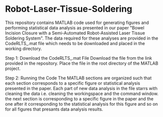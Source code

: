 # Robot-Laser-Tissue-Soldering
This repository contains MATLAB code used for generating figures and performing statistical data analysis as presented in our paper
"Bowel Incision Closure with a Semi-Automated Robot-Assisted Laser Tissue Soldering System". 
The data required for these analyses are provided in the CodeRLTS_.mat file which needs to be downloaded and placed in the working directory.

Step 1: Download the CodeRLTS_.mat File
Download the file from the link provided in the repository.
Place the file in the root directory of the MATLAB project.

Step 2: Running the Code
The MATLAB sections are organized such that each section corresponds to a specific figure or statistical analysis presented in the paper.
Each part of new data analysis in the file starrs with cleaning the data i.e. cleaning the workingspace and the command window. 
the next section is corresponding to a specific figure in the paper and the one after it corresponding to the statistical analysis for this figure
and so on for all figures that presants data analysis results.
